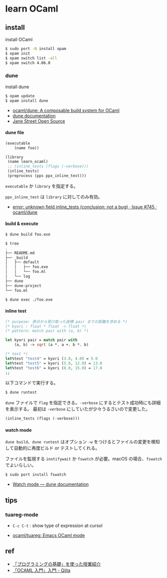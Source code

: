 # learn OCaml

## install

install OCaml

```sh
$ sudo port -N install opam
$ opam init
$ opam switch list -all
$ opam switch 4.06.0
```

### dune

install dune

```sh
$ opam update
$ opam install dune
```

- [ocaml/dune: A composable build system for OCaml](https://github.com/ocaml/dune)
- [dune documentation](https://jbuilder.readthedocs.io/en/latest/index.html#)
- [Jane Street Open Source](https://opensource.janestreet.com/)


#### dune file

```lisp
(executable
    (name foo))
```

```lisp
(library
 (name learn_ocaml)
 ;; (inline_tests (flags (-verbose)))
 (inline_tests)
 (preprocess (pps ppx_inline_test)))
```

`executable` か `library` を指定する。

`ppx_inline_test` は `library` に対してのみ有効。

- [error: unknown field inline_tests (conclusion: not a bug) · Issue #745 · ocaml/dune](https://github.com/ocaml/dune/issues/745)

#### build & execute

```sh
$ dune build foo.exe
```

```sh
$ tree
.
├── README.md
├── _build
│   ├── default
│   │   ├── foo.exe
│   │   └── foo.ml
│   └── log
├── dune
├── dune-project
└── foo.ml
```

```sh
$ dune exec ./foo.exe
```

#### inline test

```ocaml
(* purpose: 原点から受け取った座標 pair までの距離を求める *)
(* kyori : float * float -> float *)
(* pattern: match pair with (a, b) *)

let kyori pair = match pair with
    (a, b) -> sqrt (a *. a +. b *. b)

(* test *)
let%test "test4" = kyori (3.0, 4.0) = 5.0
let%test "test5" = kyori (5.0, 12.0) = 13.0
let%test "test6" = kyori (8.0, 15.0) = 17.0
;;
```

以下コマンドで実行する。

```sh
$ dune runtest
```

`dune` ファイルで `flag` を指定できる。`-verbose` にするとテスト成功時にも詳細を表示する。
最初は `-verbose` にしていたが少々うるさいので変更した。

```lisp
(inline_tests (flags (-verbose)))
```

#### watch mode

`dune build`、`dune runtest` はオプション `-w` をつけるとファイルの変更を検知して自動的に再度ビルド or テストしてくれる。

ファイルを監視する `inotifywait` か `fswatch` が必要。macOS の場合、`fswatch` でよいらしい。

```sh
$ sudo port install fswatch
```

- [Watch mode — dune documentation](https://dune.readthedocs.io/en/latest/usage.html?highlight=watch#watch-mode)


## tips

### tuareg-mode

- `C-c C-t` : show type of expression at cursol

- [ocaml/tuareg: Emacs OCaml mode](https://github.com/ocaml/tuareg)

## ref

- [「プログラミングの基礎」を使った授業紹介](http://pllab.is.ocha.ac.jp/~asai/book-mov/)
- [「OCAML 入門」入門 - Qiita](https://qiita.com/kaizen_nagoya/items/456bedf9f68b512663da)
